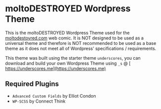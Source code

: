 # moltoDESTROYED Wordpress Theme

This is the moltoDESTROYED Wordpress Theme used for the [moltodestoyred.com](http://moltodestroyed.com) web comic.  It is NOT designed to be used as a universal theme and therefore is NOT recommended to be used as a base theme as it does not meet all of Wordpress' specifications / requirements.

This theme was built using the starter theme `underscores`, you can download and build your own Wordpress Theme using `_s` @ [ https://underscores.me](https://underscores.me)

## Required Plugins

* `Advanced Custom Fields` by Elliot Condon
* `WP-SCSS` by Connect Think
